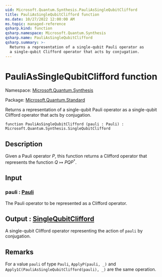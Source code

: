 ```yaml
---
uid: Microsoft.Quantum.Synthesis.PauliAsSingleQubitClifford
title: PauliAsSingleQubitClifford function
ms.date: 10/27/2022 12:00:00 AM
ms.topic: managed-reference
qsharp.kind: function
qsharp.namespace: Microsoft.Quantum.Synthesis
qsharp.name: PauliAsSingleQubitClifford
qsharp.summary: >-
  Returns a representation of a single-qubit Pauli operator as
  a single-qubit Clifford operator that acts by conjugation.
---
```


# PauliAsSingleQubitClifford function

Namespace: [Microsoft.Quantum.Synthesis](xref:Microsoft.Quantum.Synthesis)

Package: [Microsoft.Quantum.Standard](https://nuget.org/packages/Microsoft.Quantum.Standard)


Returns a representation of a single-qubit Pauli operator asa single-qubit Clifford operator that acts by conjugation.

```qsharp
function PauliAsSingleQubitClifford (pauli : Pauli) : Microsoft.Quantum.Synthesis.SingleQubitClifford
```


## Description

Given a Pauli operator $P$, this function returns a Clifford operatorthat represents the function $Q \mapsto PQP^{\dagger}$.

## Input

### pauli : [Pauli](xref:microsoft.quantum.qsharp.valueliterals#pauli-literals)

The Pauli operator to be represented as a Clifford operator.



## Output : [SingleQubitClifford](xref:Microsoft.Quantum.Synthesis.SingleQubitClifford)

A single-qubit Clifford operator representing the action of `pauli` byconjugation.

## Remarks

For a value `pauli` of type `Pauli`, `ApplyP(pauli, _)` and`Apply1C(PauliAsSingleQubitClifford(pauli), _)` are the same operation.